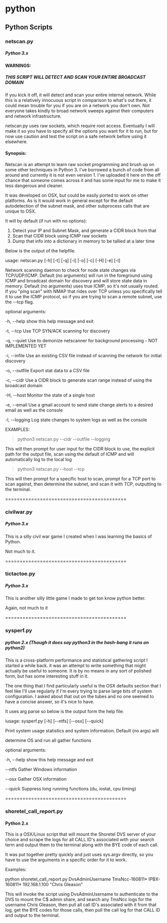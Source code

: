 # python

## Python Scripts

### netscan.py

##### Python 3.x

#### WARNINGS:

##### THIS SCRIPT WILL DETECT AND SCAN YOUR ENTIRE BROADCAST DOMAIN

If you kick it off, it will detect and scan your entire internal network. While this is a relatively innocuous script in comparison to what's out there, it could mean trouble for you if you are on a network you don't own. Not everyone takes kindly to broad network sweeps against their computers and network infrastructure.

netscan.py uses raw sockets, which require root access. Eventually I will make it so you have to specify all the options you want for it to run, but for now use caution and test the script on a safe network before using it elsewhere.

#### Synopsis:

Netscan is an attempt to learn raw socket programming and brush up on some other techniques in Python 3. I've borrowed a bunch of code from all around and currently it is not even version 1. I've uploaded it here on the off chance that someone comes across it and has some input for me to make it less dangerous and cleaner.

It was developed on OSX, but could be easily ported to work on other platforms. As is it would work in general except for the default autodetection of the subnet mask, and other subprocess calls that are unique to OSX.

It will by default (if run with no options):

1. Detect your IP and Subnet Mask, and generate a CIDR block from that
2. Scan that CIDR block using ICMP raw sockets
3. Dump that info into a dictionary in memory to be tallied at a later time

Below is the output of the helpfile.

usage: netscan.py [-h] [-t] [-q] [-i] [-o] [-c] [-H] [-e] [-l]

Network scanning daemon to check for node state changes via TCP/UDP/ICMP.
Default (no arguments) will run in the foreground using ICMP and broadcast
domain for discovery and will store state data in memory. Default (no
arguments) uses true ICMP, so it's not usually routed. If you "ping scan" with
NMAP that rides over TCP unless you specifically tell it to use the ICMP
protocol, so if you are trying to scan a remote subnet, use the --tcp flag.

optional arguments:

  -h, --help     show this help message and exit

  -t, --tcp      Use TCP SYN/ACK scanning for discovery

  -q, --quiet    Use to demonize netscanner for background processing - NOT
                 IMPLEMENTED YET

  -i, --infile   Use an existing CSV file instead of scanning the network for
                 initial discovery

  -o, --outfile  Export stat data to a CSV file

  -c, --cidr     Use a CIDR block to generate scan range instead of using the
                 broadcast domain

  -H, --host     Monitor the state of a single host

  -e, --email    Use a gmail account to send state change alerts to a desired
                 email as well as the console

  -l, --logging  Log state changes to system logs as well as the console

EXAMPLES:

> python3 netscan.py --cidr --outfile --logging

This will then prompt for user input for the CIDR block to use, the explicit path for the output file, scan using the default of ICMP and will automatically log to the local log 

> python3 netscan.py --host --tcp

This will then prompt for a specific host to scan, prompt for a TCP port to scan against, then determine the subnet, and scan it with TCP, outputting to the terminal.

==========================================

### civilwar.py

##### Python 3.x

This is a silly civil war game I created when I was learning the basics of Python.

Not much to it.

==========================================

### tictactoe.py

##### Python 3.x

This is another silly little game I made to get ton know python better.

Again, not much to it

==========================================

### sysperf.py

##### python 2.x (Though it does say python3 in the hash-bang it runs on python2)

This is a cross-platform performance and statistical gathering script I started a while back. it was an attempt to write something that might actually be useful to someone. It is by no means in any sort of polished form, but has some interesting stuff in it.

The one thing that I find particularly useful is the OSX defaults section that I feel like I'll use regularly if I'm every trying to parse large bits of system configuration. I asked about that out on the tubes and no one seemed to have a concise answer, so it's nice to have.

It uses arg parse so below is the output form the help file:

iusage: sysperf.py [-h] [--ntfs] [--osx] [--quick]

Print system usage statistics and system information. Default (no args) will

determine OS and run all gather functions

optional arguments:

  -h, --help  show this help message and exit

  --ntfs      Gather Windows information

  --osx       Gather OSX information

  --quick     Suppress long running functions (du, iostat, cpu timing)

==========================================

### shoretel_call_report.py

#### Python 2.x

This is a OSX/Linux script that will mount the Shoretel DVS server of your choice and scrape the logs for all CALL ID's associated with your search term and output them to the terminal along with the BYE code of each call.

It was put together pretty quickly and just uses sys.argv directly, so you have to use the arguments in a specific order for it to work.

Examples:

python shoretel_call_report.py DvsAdminUsername TmsNcc-160811* IPBX-160811* 192.168.1.100 "Chris Gleason"

This will invoke the script using DvsAdminUsername to authenticate to the DVS to mount the C$ admin share, and search any TmsNcc logs for the username Chris Gleason, then pull all call ID's associated with it from that log, get the BYE codes for those calls, then pull the call log for that CALL ID and output to the terminal.

